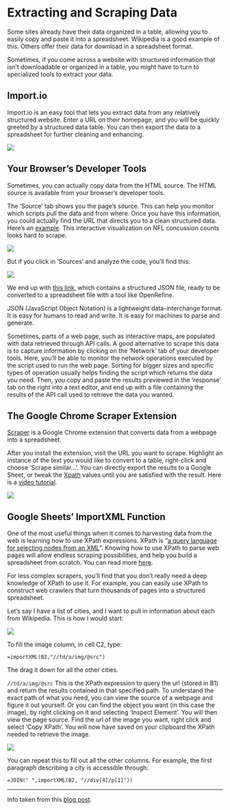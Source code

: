 # Extracting and Scraping Data

Some sites already have their data organized in a table, allowing you to easily copy and paste it into a spreadsheet. Wikipedia is a good example of this. Others offer their data for download in a spreadsheet format. <br>

Sometimes, if you come across a website with structured information that isn’t downloadable or organized in a table, you might have to turn to specialized tools to extract your data.

## Import.io

<a hreh="https://import.io">Import.io</a> is an easy tool that lets you extract data from any relatively structured website. Enter a URL on their homepage, and you will be quickly greeted by a structured data table. You can then export the data to a spreadsheet for further cleaning and enhancing.<br>

<img src="https://silk-blog.s3.amazonaws.com/blogpost-images/magick.png">

## Your Browser’s Developer Tools

Sometimes, you can actually copy data from the HTML source. The HTML source is available from your browser’s developer tools.<br>

The ‘Source’ tab shows you the page’s source. This can help you monitor which scripts pull the data and from where. Once you have this information, you could actually find the URL that directs you to a clean structured data. Here’s an <a href="http://apps.frontline.org/concussion-watch/#players_2014">example</a>. This interactive visualization on NFL concussion counts looks hard to scrape.<br>

<img src="https://silk-blog.s3.amazonaws.com/blogpost-images/datapostpart1-1.png">

But if you click in ‘Sources’ and analyze the code, you’ll find this:<br>

<img src="https://silk-blog.s3.amazonaws.com/blogpost-images/datapostpart1-2.png">

We end up with <a href="http://www.pbs.org/wgbh/pages/frontline/js/data/concussions/automated_newer.json">this link</a>, which contains a structured JSON file, ready to be converted to a spreadsheet file with a tool like OpenRefine.<br>

JSON (JavaScript Object Notation) is a lightweight data-interchange format. It is easy for humans to read and write. It is easy for machines to parse and generate.<br>

Sometimes, parts of a web page, such as interactive maps, are populated with data retrieved through API calls. A good alternative to scrape this data is to capture information by clicking on the ‘Network’ tab of your developer tools. Here, you’ll be able to monitor the network operations executed by the script used to run the web page. Sorting for bigger sizes and specific types of operation usually helps finding the script which returns the data you need. Then, you copy and paste the results previewed in the ‘response’ tab on the right into a text editor, and end up with a file containing the results of the API call used to retrieve the data you wanted.

## The Google Chrome Scraper Extension

<a href="https://mnmldave.github.io/scraper/">Scraper</a> is a Google Chrome extension that converts data from a webpage into a spreadsheet.<br>

After you install the extension, visit the URL you want to scrape. Highlight an instance of the text you would like to convert to a table, right-click and choose ‘Scrape similar…’. You can directly export the results to a Google Sheet, or tweak the <a href="http://www.w3schools.com/xml/xpath_intro.asp">Xpath</a> values until you are satisfied with the result. Here is a <a href="https://www.youtube.com/watch?v=oCp9IcdSpZI&feature=youtu.be">video tutorial</a>.

<img src="https://silk-blog.s3.amazonaws.com/blogpost-images/datapostpart1-3.png">

## Google Sheets’ ImportXML Function

One of the most useful things when it comes to harvesting data from the web is learning how to use XPath expressions. XPath is “<a href="https://en.wikipedia.org/wiki/XPath">a query language for selecting nodes from an XML</a>”. Knowing how to use XPath to parse web pages will allow endless scraping possibilities, and help you build a spreadsheet from scratch. You can read more <a href="http://archive.oreilly.com/pub/a/perl/excerpts/system-admin-with-perl/ten-minute-xpath-utorial.html">here</a>.

For less complex scrapers, you’ll find that you don’t really need a deep knowledge of XPath to use it. For example, you can easily use XPath to construct web crawlers that turn thousands of pages into a structured spreadsheet.<br>

Let’s say I have a list of cities, and I want to pull in information about each from Wikipedia. This is how I would start:

<img src="https://silk-blog.s3.amazonaws.com/blogpost-images/datapostpart1-4.png">

To fill the image column, in cell C2, type:

``=importXML(B2,"//td/a/img/@src")``

The drag it down for all the other cities.

``//td/a/img/@src``
This is the XPath expression to query the url (stored in B1) and return the results contained in that specified path. To understand the exact path of what you need, you can view the source of a webpage and figure it out yourself. Or you can find the object you want (in this case the image), by right clicking on it and selecting ‘Inspect Element’. You will then view the page source. Find the url of the image you want, right click and select ‘Copy XPath’. You will now have saved on your clipboard the XPath needed to retrieve the image.<br>

<img src="https://silk-blog.s3.amazonaws.com/blogpost-images/datapostpart1-5.png">

You can repeat this to fill out all the other columns. For example, the first paragraph describing a city is accessible through:

``=JOIN(" ",importXML(B2, "//div[4]/p[1]"))``

--------

Info taken from this <a href="http://blog.silk.co/post/142737643047/data-journalism-tools-part-1-extracting-and">blog post</a>.


